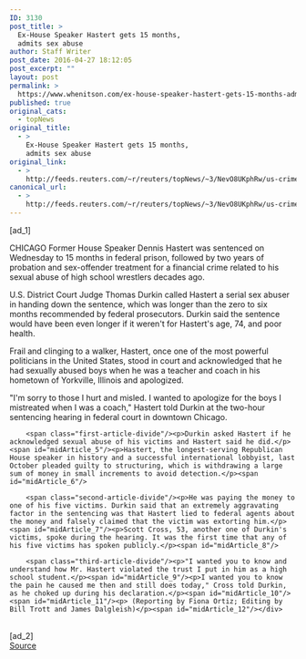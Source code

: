 ```yaml
---
ID: 3130
post_title: >
  Ex-House Speaker Hastert gets 15 months,
  admits sex abuse
author: Staff Writer
post_date: 2016-04-27 18:12:05
post_excerpt: ""
layout: post
permalink: >
  https://www.whenitson.com/ex-house-speaker-hastert-gets-15-months-admits-sex-abuse/
published: true
original_cats:
  - topNews
original_title:
  - >
    Ex-House Speaker Hastert gets 15 months,
    admits sex abuse
original_link:
  - >
    http://feeds.reuters.com/~r/reuters/topNews/~3/NevO8UKphRw/us-crime-hastert-idUSKCN0XO178
canonical_url:
  - >
    http://feeds.reuters.com/~r/reuters/topNews/~3/NevO8UKphRw/us-crime-hastert-idUSKCN0XO178
---
```

 [ad_1]
<br><div id="articleText">
<span id="midArticle_start"/>

<span id="midArticle_0"/><span class="focusParagraph" readability="5"><p><span class="articleLocation">CHICAGO</span> Former House Speaker Dennis Hastert was sentenced on Wednesday to 15 months in federal prison, followed by two years of probation and sex-offender treatment for a financial crime related to his sexual abuse of high school wrestlers decades ago.</p></span><span id="midArticle_1"/><p>U.S. District Court Judge Thomas Durkin called Hastert a serial sex abuser in handing down the sentence, which was longer than the zero to six months recommended by federal prosecutors. Durkin said the sentence would have been even longer if it weren't for Hastert's age, 74, and poor health.</p><span id="midArticle_2"/><p>Frail and clinging to a walker, Hastert, once one of the most powerful politicians in the United States, stood in court and acknowledged that he had sexually abused boys when he was a teacher and coach in his hometown of Yorkville, Illinois and apologized.</p><span id="midArticle_3"/><p>"I'm sorry to those I hurt and misled. I wanted to apologize for the boys I mistreated when I was a coach," Hastert told Durkin at the two-hour sentencing hearing in federal court in downtown Chicago.</p><span id="midArticle_4"/>
        
        <span class="first-article-divide"/><p>Durkin asked Hastert if he acknowledged sexual abuse of his victims and Hastert said he did.</p><span id="midArticle_5"/><p>Hastert, the longest-serving Republican House speaker in history and a successful international lobbyist, last October pleaded guilty to structuring, which is withdrawing a large sum of money in small increments to avoid detection.</p><span id="midArticle_6"/>
        
        <span class="second-article-divide"/><p>He was paying the money to one of his five victims. Durkin said that an extremely aggravating factor in the sentencing was that Hastert lied to federal agents about the money and falsely claimed that the victim was extorting him.</p><span id="midArticle_7"/><p>Scott Cross, 53, another one of Durkin's victims, spoke during the hearing. It was the first time that any of his five victims has spoken publicly.</p><span id="midArticle_8"/>
        
        <span class="third-article-divide"/><p>"I wanted you to know and understand how Mr. Hastert violated the trust I put in him as a high school student.</p><span id="midArticle_9"/><p>I wanted you to know the pain he caused me then and still does today," Cross told Durkin, as he choked up during his declaration.</p><span id="midArticle_10"/><span id="midArticle_11"/><p> (Reporting by Fiona Ortiz; Editing by Bill Trott and James Dalgleish)</p><span id="midArticle_12"/></div>
<br>[ad_2]
<br><a href="http://feeds.reuters.com/~r/reuters/topNews/~3/NevO8UKphRw/us-crime-hastert-idUSKCN0XO178">Source </a>